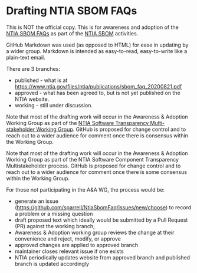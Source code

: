 # Drafting NTIA SBOM FAQs

This is NOT the official copy.
This is for awareness and adoption
of the [NTIA SBOM FAQs](https://www.ntia.gov/files/ntia/publications/sbom_faq_20200821.pdf) as part of the [NTIA SBOM](https://www.ntia.gov/SBOM) activities.

GitHub Markdown was used (as opposed to HTML)
for ease in updating by a wider group.
Markdown is intended as easy-to-read, easy-to-write like a plain-text email.


There are 3 branches:
- published - what is at https://www.ntia.gov/files/ntia/publications/sbom_faq_20200821.pdf
- approved - what has been agreed to, but is not yet published on the NTIA website.
- working - still under discussion.

Note that most of the drafting work
will occur in the
Awareness & Adoption Working Group
as part of the
[NTIA Software Transparency Multi-stakeholder Working Group](https://www.ntia.gov/SoftwareTransparency).
GitHub is proposed for change control
and to reach out to a wider audience for comment
once there is consensus within the Working Group.

Note that most of the drafting work
will occur in the
Awareness & Adoption Working Group
as part of the
NTIA Software Component Transparency
Multistakeholder process.
GitHub is proposed for change control
and to reach out to a wider audience for comment
once there is some consensus within the Working Group.

For those not participating in the A&A WG,
the process would be:
- generate an issue
(https://github.com/sparrell/NtiaSbomFaq/issues/new/choose)
to record a problem or a missing question
- draft proposed text
which ideally would be submitted by a
Pull Request (PR) against the working branch;
- Awareness & Adoption working group
reviews the change at their convenience
and reject, modify, or approve
- approved changes are applied to approved branch
- maintainer closes relevant issue if one exists
- NTIA periodically updates website
from approved branch
and published branch is updated accordingly
